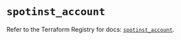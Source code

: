 # `spotinst_account`

Refer to the Terraform Registry for docs: [`spotinst_account`](https://registry.terraform.io/providers/spotinst/spotinst/1.220.0/docs/resources/account).
